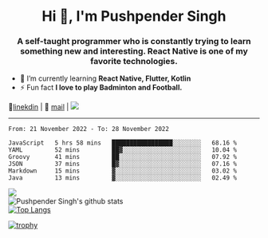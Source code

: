 <h1 align="center">Hi 👋, I'm Pushpender Singh</h1>
<h3 align="center">A self-taught programmer who is constantly trying to learn something new and interesting. React Native is one of my favorite technologies.</h3>

- 🌱 I’m currently learning **React Native, Flutter, Kotlin**
- ⚡ Fun fact **I love to play Badminton and Football.**

👔[linekdin](https://www.linkedin.com/in/pushpender-singh-240061202/) | 📧 [mail](mailto:pushpendersingh@p2devs.com) | ![](https://komarev.com/ghpvc/?username=pushpender-singh-ap&color=blue)


---

<!--START_SECTION:waka-->

```text
From: 21 November 2022 - To: 28 November 2022

JavaScript   5 hrs 58 mins   █████████████████░░░░░░░░   68.16 %
YAML         52 mins         ██▓░░░░░░░░░░░░░░░░░░░░░░   10.04 %
Groovy       41 mins         ██░░░░░░░░░░░░░░░░░░░░░░░   07.92 %
JSON         37 mins         █▓░░░░░░░░░░░░░░░░░░░░░░░   07.16 %
Markdown     15 mins         ▓░░░░░░░░░░░░░░░░░░░░░░░░   03.02 %
Java         13 mins         ▓░░░░░░░░░░░░░░░░░░░░░░░░   02.49 %
```

<!--END_SECTION:waka-->

<img align="left" src="https://github-readme-streak-stats.herokuapp.com/?user=pushpender-singh-ap&theme=dark" /></br>
![Pushpender Singh's github stats](https://github-readme-stats.vercel.app/api?username=pushpender-singh-ap&show_icons=true&theme=radical&count_private=true)</br>
[![Top Langs](https://github-readme-stats.vercel.app/api/top-langs/?username=pushpender-singh-ap&theme=radical)](https://github.com/pushpender-singh-ap/github-readme-stats)

[![trophy](https://github-profile-trophy.vercel.app/?username=pushpender-singh-ap&theme=radical)](https://github.com/pushpender-singh-ap/pushpender-singh-ap)
